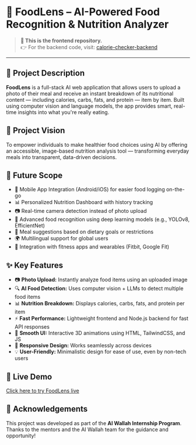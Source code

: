 # 🍕 FoodLens – AI-Powered Food Recognition & Nutrition Analyzer

> **📁 This is the frontend repository.**  
> 👉 For the backend code, visit: [calorie-checker-backend](https://github.com/ShibagniBhattacharjee06/calorie-checker-backend)

---

## 📄 Project Description
**FoodLens** is a full-stack AI web application that allows users to upload a photo of their meal and receive an instant breakdown of its nutritional content — including calories, carbs, fats, and protein — item by item. Built using computer vision and language models, the app provides smart, real-time insights into what you're really eating.

## 🎯 Project Vision
To empower individuals to make healthier food choices using AI by offering an accessible, image-based nutrition analysis tool — transforming everyday meals into transparent, data-driven decisions.

## 🔭 Future Scope
- 📱 Mobile App Integration (Android/iOS) for easier food logging on-the-go  
- 📊 Personalized Nutrition Dashboard with history tracking  
- 📷 Real-time camera detection instead of photo upload  
- 🧠 Advanced food recognition using deep learning models (e.g., YOLOv8, EfficientNet)  
- 🥗 Meal suggestions based on dietary goals or restrictions  
- 🌍 Multilingual support for global users  
- 🔗 Integration with fitness apps and wearables (Fitbit, Google Fit)

## ✨ Key Features
- 📷 **Photo Upload:** Instantly analyze food items using an uploaded image  
- 🔍 **AI Food Detection:** Uses computer vision + LLMs to detect multiple food items  
- 📊 **Nutrition Breakdown:** Displays calories, carbs, fats, and protein per item  
- ⚡ **Fast Performance:** Lightweight frontend and Node.js backend for fast API responses  
- 🎨 **Smooth UI:** Interactive 3D animations using HTML, TailwindCSS, and JS  
- 📱 **Responsive Design:** Works seamlessly across devices  
- 💡 **User-Friendly:** Minimalistic design for ease of use, even by non-tech users

## 🔗 Live Demo
[Click here to try FoodLens live](https://fitfood-nj3y-git-main-shibagni-bhattacharjees-projects.vercel.app)

## 🙌 Acknowledgements
This project was developed as part of the **AI Wallah Internship Program**.  
Thanks to the mentors and the AI Wallah team for the guidance and opportunity!


